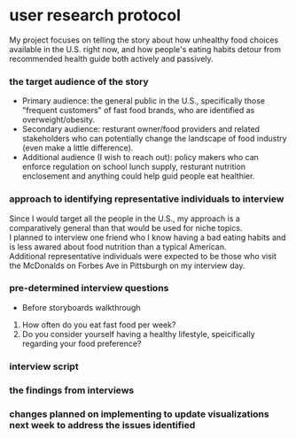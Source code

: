 # user research protocol
My project focuses on telling the story about how unhealthy food choices available in the U.S. right now, and how people's eating habits detour from recommended health guide both actively and passively.
### the target audience of the story
- Primary audience: the general public in the U.S., specifically those "frequent customers" of fast food brands, who are identified as overweight/obesity.
- Secondary audience: resturant owner/food providers and related stakeholders who can potentially change the landscape of food industry (even make a little difference).
- Additional audience (I wish to reach out): policy makers who can enforce regulation on school lunch supply, resturant nutrition enclosement and anything could help guid people eat healthier.

### approach to identifying representative individuals to interview
Since I would target all the people in the U.S., my approach is a comparatively general than that would be used for niche topics. <br/>
I planned to interview one friend who I know having a bad eating habits and is less awared about food nutrition than a typical American.   
Additional representative individuals were expected to be those who visit the McDonalds on Forbes Ave in Pittsburgh on my interview day.

### pre-determined interview questions
- Before storyboards walkthrough
1. How often do you eat fast food per week? 
2. Do you consider yourself having a healthy lifestyle, speicifically regarding your food preference?
### interview script

### the findings from interviews

### changes planned on implementing to update visualizations next week to address the issues identified
